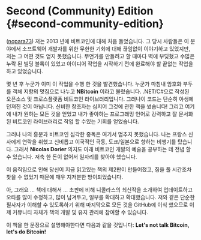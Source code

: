 # Second (Community) Edition {#second-community-edition}

([nopara73](https://github.com/nopara73)) 저는 2013 년에 비트코인에 대해 처음 들었습니다. 그 당시 사람들은 이 분야에서 소프트웨어 개발자를 위한 무한한 기회에 대해 끊임없이 이야기하고 있었지만, 저는 그 어떤 것도 얻지 못했습니다. 무언가를 만들려고 할 때마다 벽에 부딪혔고 수많은 누락 된 빌딩 블록이 있었고 아이디어 작업을 시작하기 전에 완료해야 할 끝없는 작업을 하고 있었습니다.

몇 년 후 누군가 이미 이 작업을 수행 한 것을 발견했습니다. 누군가 마침내 암호화 부두를 객체 지향의 멋짐으로 나누고 **NBitcoin** 이라고 불렀습니다. .NET/C#으로 작성된 오픈소스 및 크로스플랫폼 비트코인 라이브러리입니다. 그러나이 코드는 단순히 야생에 던져진 것이 아닙니다. 신비한 창조자는 심지어 그것에 관한 책을 썼습니다! 그리고 여기에 내가 원하는 모든 것을 얻었고 내가 좋아하는 프로그래밍 언어로 강력하고 잘 문서화 된 비트코인 라이브러리로 작업 할 수있는 기회를 얻었습니다.

그러나 나의 흥분과 비트코인 심각한 중독은 여기서 멈추지 못했습니다. 나는 프랑스 신사에게 연락을 취했고 신비롭고 이국적인 극동, 도쿄/일본으로 향하는 비행기를 탔습니다. 그래서 **Nicolas Dorier** 의지도 아래 비트코인 개발의 예술을 공부하는 데 전념 할 수 있습니다. 저축 한 돈이 없어서 일자리를 찾아야 했습니다.

이 움직임으로 인해 당신이 지금 읽고있는 책의 제2판이 만들어졌고, 짐을 풀 시간조차 찾을 수 없었기 때문에 매우 지저분한 방이되었습니다.

아, 그래요 ... 책에 대해서 ... 초판에 비해 니콜라스의 최신작을 소개하여 업데이트하고 오타를 많이 수정하고, 많이 남겨두고, 일부를 확대하고 확대했습니다. 저와 같은 단순한 필사자가 이해할 수 있도록하기 위해 마지막으로 모든 것을 GitHub에 이식 했으므로 이제 커뮤니티 자체가 책의 개발 및 유지 관리에 참여할 수 있습니다.

이 책을 한 문장으로 설명해야한다면 다음과 같을 것입니다: **Let's not talk Bitcoin, let's do Bitcoin!**
